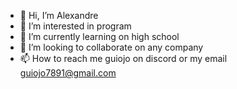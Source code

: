 - 👋 Hi, I’m Alexandre
- 👀 I’m interested in program
- 🌱 I’m currently learning on high school
- 💞️ I’m looking to collaborate on any company
- 📫 How to reach me guiojo on discord or my email guiojo7891@gmail.com
